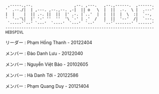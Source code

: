 
     ,-----.,--.                  ,--. ,---.   ,--.,------.  ,------.
    '  .--./|  | ,---. ,--.,--. ,-|  || o   \  |  ||  .-.  \ |  .---'
    |  |    |  || .-. ||  ||  |' .-. |`..'  |  |  ||  |  \  :|  `--, 
    '  '--'\|  |' '-' ''  ''  '\ `-' | .'  /   |  ||  '--'  /|  `---.
     `-----'`--' `---'  `----'  `---'  `--'    `--'`-------' `------'
    ----------------------------------------------------------------- 
    HEDSPIVL
    

リーダー : Phạm Hồng Thanh - 20122404

メンバー : Đào Danh Lưu   -   20122040

メンバー : Nguyễn Việt Bảo - 20102605

メンバー : Hà Danh Tới - 20122586

メンバー : Phạm Quang Duy - 20121404
